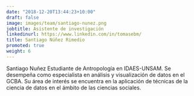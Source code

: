 ```yaml
---
date: "2018-12-20T13:44:23+10:00"
draft: false
image: images/team/santiago-nunez.png
jobtitle: Asistente de investigación 
linkedinurl: https://www.linkedin.com/in/tomasebm/
title: Santiago Núñez Rimedio
promoted: true
weight: 6
---
```


Santiago Nuñez
Estudiante de Antropología en IDAES-UNSAM. Se desempeña como especialista en análisis y visualización de datos en el GCBA. Su área de interés se encuentra en la aplicación de técnicas de la ciencia de datos en el ámbito de las ciencias sociales.

